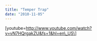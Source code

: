 ```yaml
---
title: "Temper Trap"
date: "2010-11-05"
---
```


\[youtube=http://www.youtube.com/watch?v=vN7HQrgakZU&fs=1&hl=en\_US\]
